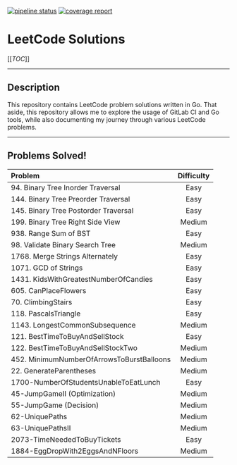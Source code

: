 [![pipeline status](https://gitlab.com/euchangxian/leetcode/badges/main/pipeline.svg)](https://gitlab.com/euchangxian/leetcode/-/commits/main)
[![coverage report](https://gitlab.com/euchangxian/leetcode/badges/main/coverage.svg)](https://gitlab.com/euchangxian/leetcode/-/commits/main)

# LeetCode Solutions

[[_TOC_]]

___
## Description
This repository contains LeetCode problem solutions written in Go. That aside, this repository allows me to explore the usage
of GitLab CI and Go tools, while also documenting my journey through various LeetCode problems.

---
## Problems Solved!


|               Problem                     |   Difficulty   |
| :---------------------------------------- | :------------: |
| 94. Binary Tree Inorder Traversal         |     Easy       |
| 144. Binary Tree Preorder Traversal       |     Easy       |
| 145. Binary Tree Postorder Traversal      |     Easy       |
| 199. Binary Tree Right Side View          |     Medium     |
| 938. Range Sum of BST                     |     Easy       |
| 98. Validate Binary Search Tree           |     Medium     |
| 1768. Merge Strings Alternately           |     Easy       |
| 1071. GCD of Strings                      |     Easy       |
| 1431. KidsWithGreatestNumberOfCandies     |     Easy       |
| 605. CanPlaceFlowers                      |     Easy       |
| 70. ClimbingStairs                        |     Easy       |
| 118. PascalsTriangle                      |     Easy       |
| 1143. LongestCommonSubsequence            |     Medium     |
| 121. BestTimeToBuyAndSellStock            |     Easy       |
| 122. BestTimeToBuyAndSellStockTwo         |     Medium     |
| 452. MinimumNumberOfArrowsToBurstBalloons |     Medium     |
| 22. GenerateParentheses                   |     Medium     |
| 1700-NumberOfStudentsUnableToEatLunch     |     Easy       |
| 45-JumpGameII (Optimization)              |     Medium     |
| 55-JumpGame (Decision)                    |     Medium     |
| 62-UniquePaths                            |     Medium     |
| 63-UniquePathsII                          |     Medium     |
| 2073-TimeNeededToBuyTickets               |     Easy       |
| 1884-EggDropWith2EggsAndNFloors           |     Medium     |
